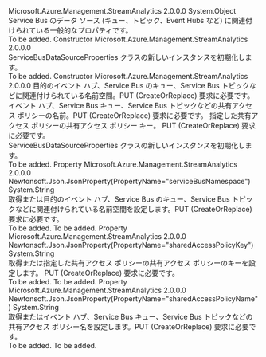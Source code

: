 <Type Name="ServiceBusDataSourceProperties" FullName="Microsoft.Azure.Management.StreamAnalytics.Models.ServiceBusDataSourceProperties">
  <TypeSignature Language="C#" Value="public class ServiceBusDataSourceProperties" />
  <TypeSignature Language="ILAsm" Value=".class public auto ansi beforefieldinit ServiceBusDataSourceProperties extends System.Object" />
  <TypeSignature Language="DocId" Value="T:Microsoft.Azure.Management.StreamAnalytics.Models.ServiceBusDataSourceProperties" />
  <TypeSignature Language="VB.NET" Value="Public Class ServiceBusDataSourceProperties" />
  <TypeSignature Language="F#" Value="type ServiceBusDataSourceProperties = class" />
  <AssemblyInfo>
    <AssemblyName>Microsoft.Azure.Management.StreamAnalytics</AssemblyName>
    <AssemblyVersion>2.0.0.0</AssemblyVersion>
  </AssemblyInfo>
  <Base>
    <BaseTypeName>System.Object</BaseTypeName>
  </Base>
  <Interfaces />
  <Docs>
    <summary>
            Service Bus のデータ ソース (キュー、トピック、Event Hubs など) に関連付けられている一般的なプロパティです。
            </summary>
    <remarks>To be added.</remarks>
  </Docs>
  <Members>
    <Member MemberName=".ctor">
      <MemberSignature Language="C#" Value="public ServiceBusDataSourceProperties ();" />
      <MemberSignature Language="ILAsm" Value=".method public hidebysig specialname rtspecialname instance void .ctor() cil managed" />
      <MemberSignature Language="DocId" Value="M:Microsoft.Azure.Management.StreamAnalytics.Models.ServiceBusDataSourceProperties.#ctor" />
      <MemberSignature Language="VB.NET" Value="Public Sub New ()" />
      <MemberType>Constructor</MemberType>
      <AssemblyInfo>
        <AssemblyName>Microsoft.Azure.Management.StreamAnalytics</AssemblyName>
        <AssemblyVersion>2.0.0.0</AssemblyVersion>
      </AssemblyInfo>
      <Parameters />
      <Docs>
        <summary>
            ServiceBusDataSourceProperties クラスの新しいインスタンスを初期化します。
            </summary>
        <remarks>To be added.</remarks>
      </Docs>
    </Member>
    <Member MemberName=".ctor">
      <MemberSignature Language="C#" Value="public ServiceBusDataSourceProperties (string serviceBusNamespace = null, string sharedAccessPolicyName = null, string sharedAccessPolicyKey = null);" />
      <MemberSignature Language="ILAsm" Value=".method public hidebysig specialname rtspecialname instance void .ctor(string serviceBusNamespace, string sharedAccessPolicyName, string sharedAccessPolicyKey) cil managed" />
      <MemberSignature Language="DocId" Value="M:Microsoft.Azure.Management.StreamAnalytics.Models.ServiceBusDataSourceProperties.#ctor(System.String,System.String,System.String)" />
      <MemberSignature Language="VB.NET" Value="Public Sub New (Optional serviceBusNamespace As String = null, Optional sharedAccessPolicyName As String = null, Optional sharedAccessPolicyKey As String = null)" />
      <MemberSignature Language="F#" Value="new Microsoft.Azure.Management.StreamAnalytics.Models.ServiceBusDataSourceProperties : string * string * string -&gt; Microsoft.Azure.Management.StreamAnalytics.Models.ServiceBusDataSourceProperties" Usage="new Microsoft.Azure.Management.StreamAnalytics.Models.ServiceBusDataSourceProperties (serviceBusNamespace, sharedAccessPolicyName, sharedAccessPolicyKey)" />
      <MemberType>Constructor</MemberType>
      <AssemblyInfo>
        <AssemblyName>Microsoft.Azure.Management.StreamAnalytics</AssemblyName>
        <AssemblyVersion>2.0.0.0</AssemblyVersion>
      </AssemblyInfo>
      <Parameters>
        <Parameter Name="serviceBusNamespace" Type="System.String" />
        <Parameter Name="sharedAccessPolicyName" Type="System.String" />
        <Parameter Name="sharedAccessPolicyKey" Type="System.String" />
      </Parameters>
      <Docs>
        <param name="serviceBusNamespace">目的のイベント ハブ、Service Bus のキュー、Service Bus トピックなどに関連付けられている名前空間。PUT (CreateOrReplace) 要求に必要です。</param>
        <param name="sharedAccessPolicyName">イベント ハブ、Service Bus キュー、Service Bus トピックなどの共有アクセス ポリシーの名前。PUT (CreateOrReplace) 要求に必要です。</param>
        <param name="sharedAccessPolicyKey">指定した共有アクセス ポリシーの共有アクセス ポリシー キー。 PUT (CreateOrReplace) 要求に必要です。</param>
        <summary>
            ServiceBusDataSourceProperties クラスの新しいインスタンスを初期化します。
            </summary>
        <remarks>To be added.</remarks>
      </Docs>
    </Member>
    <Member MemberName="ServiceBusNamespace">
      <MemberSignature Language="C#" Value="public string ServiceBusNamespace { get; set; }" />
      <MemberSignature Language="ILAsm" Value=".property instance string ServiceBusNamespace" />
      <MemberSignature Language="DocId" Value="P:Microsoft.Azure.Management.StreamAnalytics.Models.ServiceBusDataSourceProperties.ServiceBusNamespace" />
      <MemberSignature Language="VB.NET" Value="Public Property ServiceBusNamespace As String" />
      <MemberSignature Language="F#" Value="member this.ServiceBusNamespace : string with get, set" Usage="Microsoft.Azure.Management.StreamAnalytics.Models.ServiceBusDataSourceProperties.ServiceBusNamespace" />
      <MemberType>Property</MemberType>
      <AssemblyInfo>
        <AssemblyName>Microsoft.Azure.Management.StreamAnalytics</AssemblyName>
        <AssemblyVersion>2.0.0.0</AssemblyVersion>
      </AssemblyInfo>
      <Attributes>
        <Attribute>
          <AttributeName>Newtonsoft.Json.JsonProperty(PropertyName="serviceBusNamespace")</AttributeName>
        </Attribute>
      </Attributes>
      <ReturnValue>
        <ReturnType>System.String</ReturnType>
      </ReturnValue>
      <Docs>
        <summary>
            取得または目的のイベント ハブ、Service Bus のキュー、Service Bus トピックなどに関連付けられている名前空間を設定します。PUT (CreateOrReplace) 要求に必要です。
            </summary>
        <value>To be added.</value>
        <remarks>To be added.</remarks>
      </Docs>
    </Member>
    <Member MemberName="SharedAccessPolicyKey">
      <MemberSignature Language="C#" Value="public string SharedAccessPolicyKey { get; set; }" />
      <MemberSignature Language="ILAsm" Value=".property instance string SharedAccessPolicyKey" />
      <MemberSignature Language="DocId" Value="P:Microsoft.Azure.Management.StreamAnalytics.Models.ServiceBusDataSourceProperties.SharedAccessPolicyKey" />
      <MemberSignature Language="VB.NET" Value="Public Property SharedAccessPolicyKey As String" />
      <MemberSignature Language="F#" Value="member this.SharedAccessPolicyKey : string with get, set" Usage="Microsoft.Azure.Management.StreamAnalytics.Models.ServiceBusDataSourceProperties.SharedAccessPolicyKey" />
      <MemberType>Property</MemberType>
      <AssemblyInfo>
        <AssemblyName>Microsoft.Azure.Management.StreamAnalytics</AssemblyName>
        <AssemblyVersion>2.0.0.0</AssemblyVersion>
      </AssemblyInfo>
      <Attributes>
        <Attribute>
          <AttributeName>Newtonsoft.Json.JsonProperty(PropertyName="sharedAccessPolicyKey")</AttributeName>
        </Attribute>
      </Attributes>
      <ReturnValue>
        <ReturnType>System.String</ReturnType>
      </ReturnValue>
      <Docs>
        <summary>
            取得または指定した共有アクセス ポリシーの共有アクセス ポリシーのキーを設定します。 PUT (CreateOrReplace) 要求に必要です。
            </summary>
        <value>To be added.</value>
        <remarks>To be added.</remarks>
      </Docs>
    </Member>
    <Member MemberName="SharedAccessPolicyName">
      <MemberSignature Language="C#" Value="public string SharedAccessPolicyName { get; set; }" />
      <MemberSignature Language="ILAsm" Value=".property instance string SharedAccessPolicyName" />
      <MemberSignature Language="DocId" Value="P:Microsoft.Azure.Management.StreamAnalytics.Models.ServiceBusDataSourceProperties.SharedAccessPolicyName" />
      <MemberSignature Language="VB.NET" Value="Public Property SharedAccessPolicyName As String" />
      <MemberSignature Language="F#" Value="member this.SharedAccessPolicyName : string with get, set" Usage="Microsoft.Azure.Management.StreamAnalytics.Models.ServiceBusDataSourceProperties.SharedAccessPolicyName" />
      <MemberType>Property</MemberType>
      <AssemblyInfo>
        <AssemblyName>Microsoft.Azure.Management.StreamAnalytics</AssemblyName>
        <AssemblyVersion>2.0.0.0</AssemblyVersion>
      </AssemblyInfo>
      <Attributes>
        <Attribute>
          <AttributeName>Newtonsoft.Json.JsonProperty(PropertyName="sharedAccessPolicyName")</AttributeName>
        </Attribute>
      </Attributes>
      <ReturnValue>
        <ReturnType>System.String</ReturnType>
      </ReturnValue>
      <Docs>
        <summary>
            取得またはイベント ハブ、Service Bus キュー、Service Bus トピックなどの共有アクセス ポリシー名を設定します。PUT (CreateOrReplace) 要求に必要です。
            </summary>
        <value>To be added.</value>
        <remarks>To be added.</remarks>
      </Docs>
    </Member>
  </Members>
</Type>